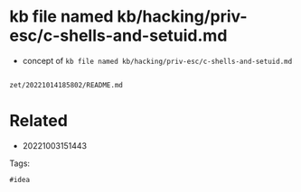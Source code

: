 # kb file named kb/hacking/priv-esc/c-shells-and-setuid.md

- concept of `kb file named kb/hacking/priv-esc/c-shells-and-setuid.md`

```
```

` zet/20221014185802/README.md `

# Related

- 20221003151443

Tags:

    #idea
